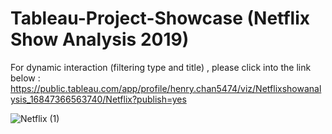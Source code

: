 # Tableau-Project-Showcase (Netflix Show Analysis 2019)

For dynamic interaction (filtering type and title) , please click into the link below : 
https://public.tableau.com/app/profile/henry.chan5474/viz/Netflixshowanalysis_16847366563740/Netflix?publish=yes

![Netflix (1)](https://github.com/HenryCNH/Tableau-Project-Showcase/assets/124549895/7a21f398-20ff-486b-afe2-b9ad5a8c9a6e)



